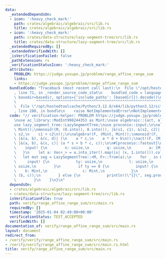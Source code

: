```yaml
---
data:
  _extendedDependsOn:
  - icon: ':heavy_check_mark:'
    path: crates/algebraic/algebraic/src/lib.rs
    title: crates/algebraic/algebraic/src/lib.rs
  - icon: ':heavy_check_mark:'
    path: crates/data-structure/lazy-segment-tree/src/lib.rs
    title: crates/data-structure/lazy-segment-tree/src/lib.rs
  _extendedRequiredBy: []
  _extendedVerifiedWith: []
  _isVerificationFailed: false
  _pathExtension: rs
  _verificationStatusIcon: ':heavy_check_mark:'
  attributes:
    PROBLEM: https://judge.yosupo.jp/problem/range_affine_range_sum
    links:
    - https://judge.yosupo.jp/problem/range_affine_range_sum
  bundledCode: "Traceback (most recent call last):\n  File \"/opt/hostedtoolcache/Python/3.12.8/x64/lib/python3.12/site-packages/onlinejudge_verify/documentation/build.py\"\
    , line 71, in _render_source_code_stat\n    bundled_code = language.bundle(stat.path,\
    \ basedir=basedir, options={'include_paths': [basedir]}).decode()\n          \
    \         ^^^^^^^^^^^^^^^^^^^^^^^^^^^^^^^^^^^^^^^^^^^^^^^^^^^^^^^^^^^^^^^^^^^^^^^^^^^^^^^^^\n\
    \  File \"/opt/hostedtoolcache/Python/3.12.8/x64/lib/python3.12/site-packages/onlinejudge_verify/languages/rust.py\"\
    , line 288, in bundle\n    raise NotImplementedError\nNotImplementedError\n"
  code: "// verification-helper: PROBLEM https://judge.yosupo.jp/problem/range_affine_range_sum\n\
    \nuse ac_library::ModInt998244353 as Mint;\nuse algebraic::{act, algebra, monoid};\n\
    use lazy_segment_tree::LazySegmentTree;\nuse proconio::input;\n\nalgebra!(M, (Mint,\
    \ Mint));\nmonoid!(M, (0.into(), 0.into()), |&(s1, c1), &(s2, c2)| (\n    s1 +\
    \ s2,\n    c1 + c2\n));\n\nalgebra!(F, (Mint, Mint));\nmonoid!(F, (1.into(), 0.into()),\
    \ |&(a, b), &(c, d)| (\n    a * c,\n    a * d + b\n));\nact!(F, (Mint, Mint),\
    \ |&(a, b), &(s, c)| (a * s + b * c, c));\n\n#[proconio::fastout]\nfn main() {\n\
    \    input! {\n        n: usize,\n        q: usize,\n        a: [Mint; n],\n \
    \   }\n    let a: Vec<_> = a.into_iter().map(|x| (x, 1.into())).collect();\n \
    \   let mut seg = LazySegmentTree::<M, F>::from(a);\n    for _ in 0..q {\n   \
    \     input! {\n            ty: usize,\n            l: usize,\n            r:\
    \ usize,\n        }\n        if ty == 0 {\n            input! {\n            \
    \    b: Mint,\n                c: Mint,\n            }\n            seg.apply_range(l..r,\
    \ (b, c));\n        } else {\n            println!(\"{}\", seg.prod(l..r).0);\n\
    \        }\n    }\n}\n"
  dependsOn:
  - crates/algebraic/algebraic/src/lib.rs
  - crates/data-structure/lazy-segment-tree/src/lib.rs
  isVerificationFile: true
  path: verify/range_affine_range_sum/src/main.rs
  requiredBy: []
  timestamp: '2025-01-04 02:49:00+00:00'
  verificationStatus: TEST_ACCEPTED
  verifiedWith: []
documentation_of: verify/range_affine_range_sum/src/main.rs
layout: document
redirect_from:
- /verify/verify/range_affine_range_sum/src/main.rs
- /verify/verify/range_affine_range_sum/src/main.rs.html
title: verify/range_affine_range_sum/src/main.rs
---
```

